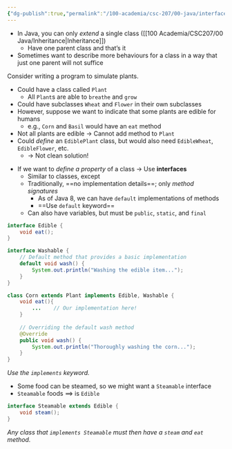 ```yaml
---
{"dg-publish":true,"permalink":"/100-academia/csc-207/00-java/interfaces-in-java/","tags":["#cs","#java","#lecture","#note","university"],"created":"2024-10-05T23:25:12.420-04:00","updated":"2024-10-07T21:15:18.112-04:00"}
---
```



- In Java, you can only *extend* a single class ([[100 Academia/CSC207/00 Java/Inheritance\|Inheritance]])
    - Have one parent class and that’s it
- Sometimes want to describe more behaviours for a class in a way that just one parent will not suffice

Consider writing a program to simulate plants.

- Could have a class called `Plant`
    - All `Plant`s are able to `breathe` and `grow`
- Could have subclasses `Wheat` and `Flower` in their own subclasses
- However, suppose we want to indicate that some plants are edible for humans
    - e.g., `Corn` and `Basil` would have an `eat` method
- Not all plants are edible → Cannot add method to `Plant`
- Could *define* an `EdiblePlant` class, but would also need `EdibleWheat`, `EdibleFlower`, etc.
    - → Not clean solution!

<!-- break -->
- If we want to *define a property* of a class → Use **interfaces**
    - Similar to classes, except
    - Traditionally, ==no implementation details==; only *method signatures*
        - As of Java 8, we can have `default` implementations of methods
        - ==Use `default` keyword==
    - Can also have variables, but must be `public`, `static`, and `final`

```java
interface Edible {
    void eat();
}
```

```java title:"Interface with default implementation"
interface Washable {
    // Default method that provides a basic implementation
    default void wash() {
        System.out.println("Washing the edible item...");
    }
}
```

```java
class Corn extends Plant implements Edible, Washable {
    void eat(){
        ...    // Our implementation here!
    }
    
    // Overriding the default wash method
    @Override
    public void wash() {
        System.out.println("Thoroughly washing the corn...");
    }
}
```

*Use the `implements` keyword.*

- Some food can be steamed, so we might want a `Steamable` interface
- `Steamable` foods $\implies$ is `Edible`

```java
interface Steamable extends Edible {
    void steam();
}
```

*Any class that `implements Steamable` must then have a `steam` and `eat` method.*

